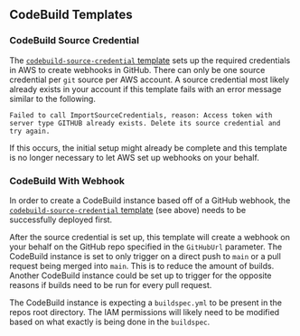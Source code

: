 ## CodeBuild Templates

### CodeBuild Source Credential

The [`codebuild-source-credential` template](./codebuild-source-credential.yml) sets up the required credentials in AWS to create webhooks in GitHub. There can only be one source credential per `git` source per AWS account. A source credential most likely already exists in your account if this template fails with an error message similar to the following.

```
Failed to call ImportSourceCredentials, reason: Access token with server type GITHUB already exists. Delete its source credential and try again.
```

If this occurs, the initial setup might already be complete and this template is no longer necessary to let AWS set up webhooks on your behalf.

### CodeBuild With Webhook

In order to create a CodeBuild instance based off of a GitHub webhook, the [`codebuild-source-credential` template](./codebuild-source-credential.yml) (see above) needs to be successfully deployed first.

After the source credential is set up, this template will create a webhook on your behalf on the GitHub repo specified in the `GitHubUrl` parameter. The CodeBuild instance is set to only trigger on a direct push to `main` or a pull request being merged into `main`. This is to reduce the amount of builds. Another CodeBuild instance could be set up to trigger for the opposite reasons if builds need to be run for every pull request.

The CodeBuild instance is expecting a `buildspec.yml` to be present in the repos root directory. The IAM permissions will likely need to be modified based on what exactly is being done in the `buildspec`.